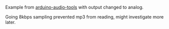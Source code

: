Example from [arduino-audio-tools](https://github.com/pschatzmann/arduino-audio-tools) with output changed to analog.

Going 8kbps sampling prevented mp3 from reading, might investigate more later.